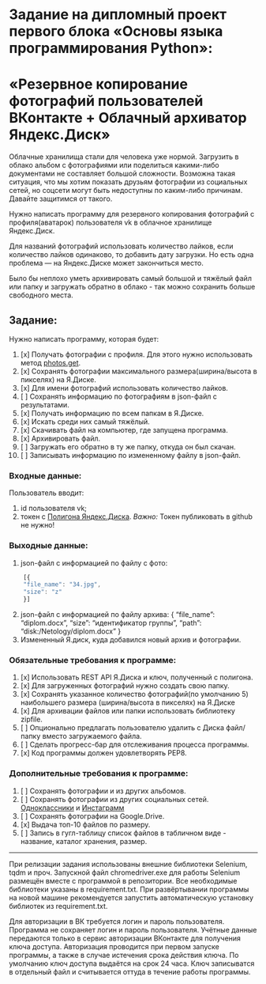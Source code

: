 # Задание на дипломный проект первого блока «Основы языка программирования Python»:  
# «Резервное копирование фотографий пользователей ВКонтакте + Облачный архиватор Яндекс.Диск»

Облачные хранилища стали для человека уже нормой. 
Загрузить в облако альбом с фотографиями или поделиться какими-либо документами не составляет большой сложности. 
Возможна такая ситуация, что мы хотим показать друзьям фотографии из социальных сетей, но соцсети могут быть недоступны по каким-либо причинам. Давайте защитимся от такого.  

Нужно написать программу для резервного копирования фотографий с профиля(аватарок) пользователя vk в облачное хранилище Яндекс.Диск.  

Для названий фотографий использовать количество лайков, если количество лайков одинаково, то добавить дату загрузки. Но есть одна проблема — на Яндекс.Диске может закончиться место.  

Было бы неплохо уметь архивировать самый большой и тяжёлый файл или папку и загружать обратно в облако - так можно сохранить больше свободного места.


## Задание:
Нужно написать программу, которая будет:

1. [x] Получать фотографии с профиля. Для этого нужно использовать метод [photos.get](https://vk.com/dev/photos.get).
2. [x] Сохранять фотографии максимального размера(ширина/высота в пикселях) на Я.Диске.
3. [x] Для имени фотографий использовать количество лайков.
4. [ ] Сохранять информацию по фотографиям в json-файл с результатами. 
5. [x] Получать информацию по всем папкам в Я.Диске.
6. [x] Искать среди них самый тяжёлый.
7. [x] Скачивать файл на компьютер, где запущена программа.
8. [x] Архивировать файл.
9. [ ] Загружать его обратно в ту же папку, откуда он был скачан.
10. [ ] Записывать информацию по измененному файлу в json-файл.

### Входные данные:
Пользователь вводит:
1. id пользователя vk;
2. токен с [Полигона Яндекс.Диска](https://yandex.ru/dev/disk/poligon/).
*Важно:* Токен публиковать в github не нужно!

### Выходные данные:
1. json-файл с информацией по файлу с фото:
```javascript
    [{
    "file_name": "34.jpg",
    "size": "z"
    }]
```
2. json-файл с информацией по файлу архива:
    {
    “file_name”: “diplom.docx”,
    “size”: “идентификатор группы”,
    “path”: “disk:/Netology/diplom.docx”
    }
3. Измененный Я.диск, куда добавился новый архив и фотографии.​​

### Обязательные требования к программе:
1. [x] Использовать REST API Я.Диска и ключ, полученный с полигона.
2. [x] Для загруженных фотографий нужно создать свою папку.
3. [x] Сохранять указанное количество фотографий(по умолчанию 5) наибольшего размера (ширина/высота в пикселях) на Я.Диске
4. [x] Для архивации файлов или папки использовать библиотеку zipfile.
5. [ ] Опционально предлагать пользователю удалить с Диска файл/папку вместо загружаемого файла.
6. [ ] Сделать прогресс-бар для отслеживания процесса программы.
7. [x] Код программы должен удовлетворять PEP8.​

### Дополнительные требования к программе:
1. [ ] Сохранять фотографии и из других альбомов.
2. [ ] Сохранять фотографии из других социальных сетей. [Одноклассники](https://apiok.ru/) и [Инстаграмм](https://www.instagram.com/developer/)
3. [ ] Сохранять фотографии на Google.Drive.
4. [x] Выдача топ-10 файлов по размеру.
5. [ ] Запись в гугл-таблицу список файлов в табличном виде - название, каталог хранения, размер.

---

При релизации задания использованы внешние библиотеки Selenium, tqdm и проч. Запускной файл chromedriver.exe для работы Selenium размещён вместе с программой в репозитории.
Все необходимые библиотеки указаны в requirement.txt. При развёртывании программы на новой машине рекомендуется запустить автоматическую установку библиотек из requirement.txt.  

Для авторизации в ВК требуется логин и пароль пользователя. Программа не сохраняет логин и пароль пользователя. Учётные данные передаются только в сервис авторизации ВКонтакте для получения ключа доступа.
Авторизация проводится при первом запуске программы, а также в случае истечения срока действия ключа.
По умолчанию ключ доступа выдаётся на срок 24 часа. Ключ записыватся в отдельный файл и считывается оттуда в течение работы программы.
